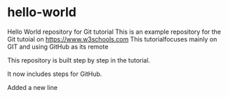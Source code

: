 # hello-world
Hello World repository for Git tutorial
This is an example repository for the Git tutoial on https://www.w3schools.com
This tutorialfocuses mainly on GIT and using GitHub as its remote

This repository is built step by step in the tutorial.

It now includes steps for GitHub.

Added a new line

